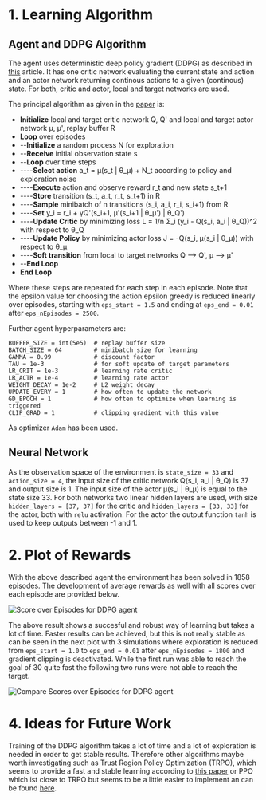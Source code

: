 # 1. Learning Algorithm

## Agent and DDPG Algorithm
The agent uses deterministic deep policy gradient (DDPG) as described in [this](https://arxiv.org/abs/1509.02971) article. It has one critic network evaluating the current state and action and an actor network returning  continous actions to a given (continous) state. For both, critic and actor, local and target networks are used.

The principal algorithm as given in the [paper](https://arxiv.org/abs/1509.02971) is:
* **Initialize** local and target critic network Q, Q' and local and target actor network μ, μ', replay buffer R
* **Loop** over episodes
* --**Initialize** a random process N for exploration
* --**Receive** initial observation state s
* --**Loop** over time steps 
* ----**Select action** a_t = μ(s_t | θ_μ) + N_t according to policy and exploration noise
* ----**Execute** action and observe reward r_t and new state s_t+1
* ----**Store** transition (s_t, a_t, r_t, s_t+1) in R
* ----**Sample** minibatch of n transitions (s_i, a_i, r_i, s_i+1) from R
* ----**Set** y_i = r_i + γQ'(s_i+1, μ'(s_i+1 | θ_μ') | θ_Q')
* ----**Update Critic** by minimizing loss L = 1/n Σ_i (y_i - Q(s_i, a_i | θ_Q))^2 with respect to θ_Q
* ----**Update Policy** by minimizing actor loss J = -Q(s_i, μ(s_i | θ_μ)) with respect to θ_μ
* ----**Soft transition** from local to target networks Q --> Q', μ --> μ'
* --**End Loop**
* **End Loop**

Where these steps are repeated for each step in each episode. Note that the epsilon value for choosing the action epsilon greedy is reduced linearly over episodes, starting with `eps_start = 1.5` and ending at `eps_end = 0.01` after `eps_nEpisodes = 2500`. 

Further agent hyperparameters are:

	BUFFER_SIZE = int(5e5)  # replay buffer size
	BATCH_SIZE = 64         # minibatch size for learning
	GAMMA = 0.99            # discount factor
	TAU = 1e-3              # for soft update of target parameters
	LR_CRIT = 1e-3          # learning rate critic
	LR_ACTR = 1e-4          # learning rate actor
	WEIGHT_DECAY = 1e-2     # L2 weight decay
	UPDATE_EVERY = 1        # how often to update the network
	GD_EPOCH = 1            # how often to optimize when learning is triggered
	CLIP_GRAD = 1           # clipping gradient with this value
		
As optimizer `Adam` has been used.

## Neural Network
As the observation space of the environment is `state_size = 33` and `action_size = 4`, the input size of the critic network Q(s_i, a_i | θ_Q) is 37 and output size is 1. The input size of the actor μ(s_i | θ_μ) is equal to the state size 33. For both networks two linear hidden layers are used, with size `hidden_layers = [37, 37]` for the critic and `hidden_layers = [33, 33]` for the actor, both with `relu` activation. For the actor the output function `tanh` is used to keep outputs between -1 and 1.

# 2. Plot of Rewards
With the above described agent the environment has been solved in 1858 episodes. The development of average rewards as well with all scores over each episode are provided below.

![Score over Episodes for DDPG agent](./data/DDPG_results_report.png "Score over Episodes")

The above result shows a succesful and robust way of learning but takes a lot of time. Faster results can be achieved, but this is not really stable as can be seen in the next plot with 3 simulations where exploration is reduced from `eps_start = 1.0` to `eps_end = 0.01` after `eps_nEpisodes = 1800` and gradient clipping is deactivated. While the first run was able to reach the goal of 30 quite fast the following two runs were not able to reach the target.

![Compare Scores over Episodes for DDPG agent](./data/DDPG_compare_runs.png "Compare runs")


# 4. Ideas for Future Work
Training of the DDPG algorithm takes a lot of time and a lot of exploration is needed in order to get stable results. Therefore other algorithms maybe worth investigating such as Trust Region Policy Optimization (TRPO), which seems to provide a fast and stable learning according to [this paper](https://arxiv.org/pdf/1604.06778.pdf) or PPO which ist close to TRPO but seems to be a little easier to implement an can be found [here](https://arxiv.org/pdf/1707.06347.pdf).